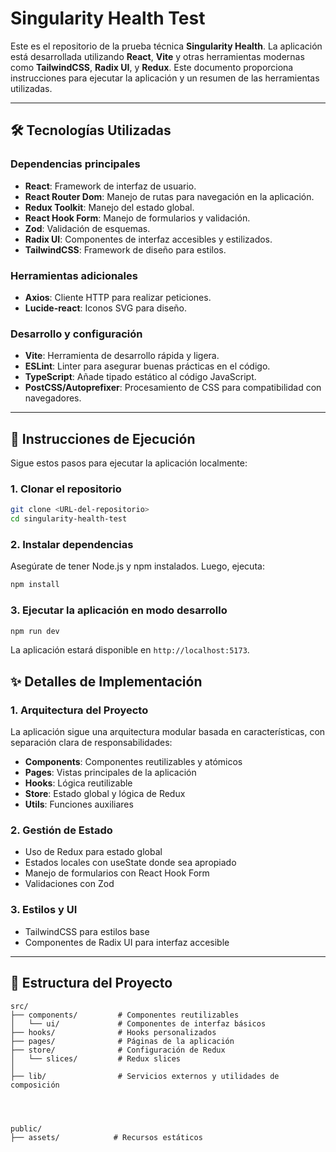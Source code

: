 
# Singularity Health Test

Este es el repositorio de la prueba técnica **Singularity Health**. La aplicación está desarrollada utilizando **React**, **Vite** y otras herramientas modernas como **TailwindCSS**, **Radix UI**, y **Redux**. Este documento proporciona instrucciones para ejecutar la aplicación y un resumen de las herramientas utilizadas.

---

## 🛠️ Tecnologías Utilizadas

### Dependencias principales

- **React**: Framework de interfaz de usuario.
- **React Router Dom**: Manejo de rutas para navegación en la aplicación.
- **Redux Toolkit**: Manejo del estado global.
- **React Hook Form**: Manejo de formularios y validación.
- **Zod**: Validación de esquemas.
- **Radix UI**: Componentes de interfaz accesibles y estilizados.
- **TailwindCSS**: Framework de diseño para estilos.

### Herramientas adicionales

- **Axios**: Cliente HTTP para realizar peticiones.
- **Lucide-react**: Iconos SVG para diseño.

### Desarrollo y configuración

- **Vite**: Herramienta de desarrollo rápida y ligera.
- **ESLint**: Linter para asegurar buenas prácticas en el código.
- **TypeScript**: Añade tipado estático al código JavaScript.
- **PostCSS/Autoprefixer**: Procesamiento de CSS para compatibilidad con navegadores.

---

## 🚀 Instrucciones de Ejecución

Sigue estos pasos para ejecutar la aplicación localmente:

### 1. Clonar el repositorio

```bash
git clone <URL-del-repositorio>
cd singularity-health-test
```

### 2. Instalar dependencias

Asegúrate de tener Node.js y npm instalados. Luego, ejecuta:

```bash
npm install
```

### 3. Ejecutar la aplicación en modo desarrollo

```bash
npm run dev
```

La aplicación estará disponible en `http://localhost:5173`.

## ✨ Detalles de Implementación

### 1. Arquitectura del Proyecto

La aplicación sigue una arquitectura modular basada en características, con separación clara de responsabilidades:

- **Components**: Componentes reutilizables y atómicos
- **Pages**: Vistas principales de la aplicación
- **Hooks**: Lógica reutilizable
- **Store**: Estado global y lógica de Redux
- **Utils**: Funciones auxiliares

### 2. Gestión de Estado

- Uso de Redux para estado global
- Estados locales con useState donde sea apropiado
- Manejo de formularios con React Hook Form
- Validaciones con Zod

### 3. Estilos y UI

- TailwindCSS para estilos base
- Componentes de Radix UI para interfaz accesible

---

## 📂 Estructura del Proyecto

```
src/
├── components/         # Componentes reutilizables
│   └── ui/             # Componentes de interfaz básicos
├── hooks/              # Hooks personalizados
├── pages/              # Páginas de la aplicación
├── store/              # Configuración de Redux
│   └── slices/         # Redux slices
│
├── lib/                # Servicios externos y utilidades de composición




public/
├── assets/            # Recursos estáticos
```


